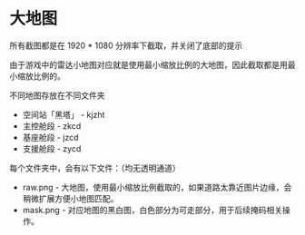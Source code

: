 # 大地图
所有截图都是在 1920 * 1080 分辨率下截取，并关闭了底部的提示

由于游戏中的雷达小地图对应就是使用最小缩放比例的大地图，因此截取都是用最小缩放比例的。

不同地图存放在不同文件夹
- 空间站「黑塔」 - kjzht
- 主控舱段 - zkcd
- 基座舱段 - jzcd
- 支援舱段 - zycd

每个文件夹中，会有以下文件：（均无透明通道）
- raw.png - 大地图，使用最小缩放比例截取的，如果道路太靠近图片边缘，会稍微扩展方便小地图匹配。
- mask.png - 对应地图的黑白图，白色部分为可走部分，用于后续掩码相关操作。